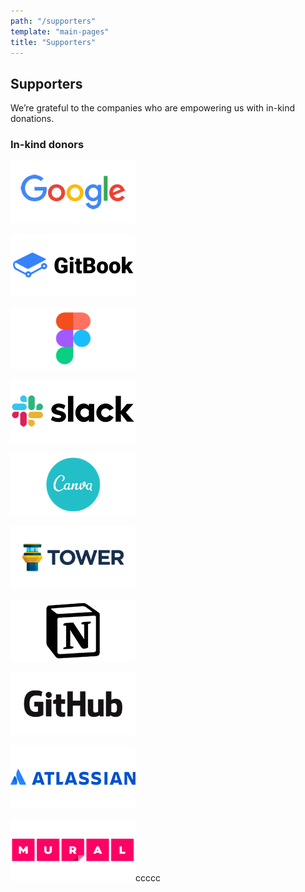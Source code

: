 ```yaml
---
path: "/supporters"
template: "main-pages"
title: "Supporters"
---
```


## Supporters

We’re grateful to the companies who are empowering us with in-kind donations.

### In-kind donors

[![Google](../images/22b14208-26cc-4000-bd6e-a28096a86f1e.png)](https://www.google.com/grants/)

[![GitBook](../images/26340e86-3e7b-4064-b454-f450c9613ae4.png)](https://www.gitbook.com/)

[![Figma](../images/51c22241-42ed-4039-8e02-f3f1aff9a3a5.png)](https://www.figma.com/)

[![Slack](../images/873acd47-e0ce-44b0-8882-ef5286dd554e.png)](https://slack.com/)

[![Canva](../images/653d5872-8c2f-4f8a-9f05-256ca0abf967.png)](https://www.canva.com/)

[![Tower](../images/b033696f-72aa-4942-b428-b8fb294c7370.png)](https://www.git-tower.com/)

[![Notion](../images/9fe2cbdd-1281-4cad-bcbc-4715b59e3e0a.png)](https://www.notion.so/)

[![GitHub](../images/843a7988-496d-4c28-a919-1b862f52fd7f.png)](https://github.com/)

[![Atlassian](../images/a37c8f99-2540-4991-9352-29627116f54a.png)](https://www.atlassian.com/)

[![Mural](../images/525632e7-ff64-4264-8cbc-b347ce7c9dc2.png)](https://www.mural.co/)ccccc